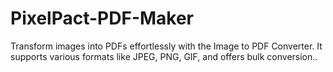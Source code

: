 # PixelPact-PDF-Maker
Transform images into PDFs effortlessly with the Image to PDF Converter. It supports various formats like JPEG, PNG, GIF, and offers bulk conversion..

